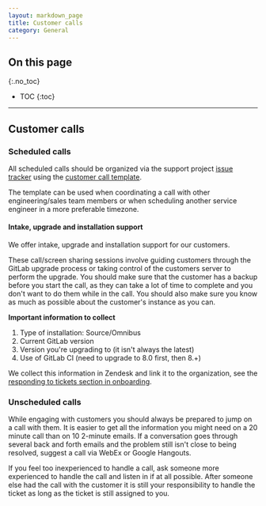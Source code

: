 ```yaml
---
layout: markdown_page
title: Customer calls
category: General
---
```


## On this page
{:.no_toc}

- TOC
{:toc}

----

## Customer calls

### Scheduled calls

All scheduled calls should be organized via the support project [issue tracker](https://gitlab.com/gitlab-com/support/issues) using the [customer call template](https://gitlab.com/gitlab-com/support/blob/master/.gitlab/issue_templates/Customer%20call.md).

The template can be used when coordinating a call with other engineering/sales team members or when scheduling another service engineer in a more preferable timezone.

#### Intake, upgrade and installation support

We offer intake, upgrade and installation support for our customers.

These call/screen sharing sessions involve guiding customers through the GitLab upgrade process or taking control of the customers server to perform the upgrade. You should make sure that the customer has a backup before you start the call, as they can take
a lot of time to complete and you don't want to do them while in the call. You should also make sure you know as
much as possible about the customer's instance as you can.

**Important information to collect**

1. Type of installation: Source/Omnibus
1. Current GitLab version
1. Version you're upgrading to (it isn't always the latest)
1. Use of GitLab CI (need to upgrade to 8.0 first, then 8.+)

We collect this information in Zendesk and link it to the organization, see the
[responding to tickets section in onboarding](/handbook/support/onboarding).

### Unscheduled calls

While engaging with customers you should always be prepared to jump on a call with them. It is easier to get
all the information you might need on a 20 minute call than on 10 2-minute emails. If a conversation goes through
several back and forth emails and the problem still isn't close to being resolved, suggest a call via WebEx or
Google Hangouts.

If you feel too inexperienced to handle a call, ask someone more experienced to handle the call and
listen in if at all possible. After someone else had the call with the customer it is still your responsibility
to handle the ticket as long as the ticket is still assigned to you.